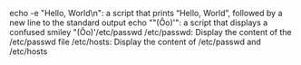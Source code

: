 echo -e "Hello, World\n": a script that prints “Hello, World”, followed by a new line to the standard output
echo "\"(Ôo)'": a script that displays a confused smiley "(Ôo)'/etc/passwd
/etc/passwd: Display the content of the /etc/passwd file
/etc/hosts: Display the content of /etc/passwd and /etc/hosts

